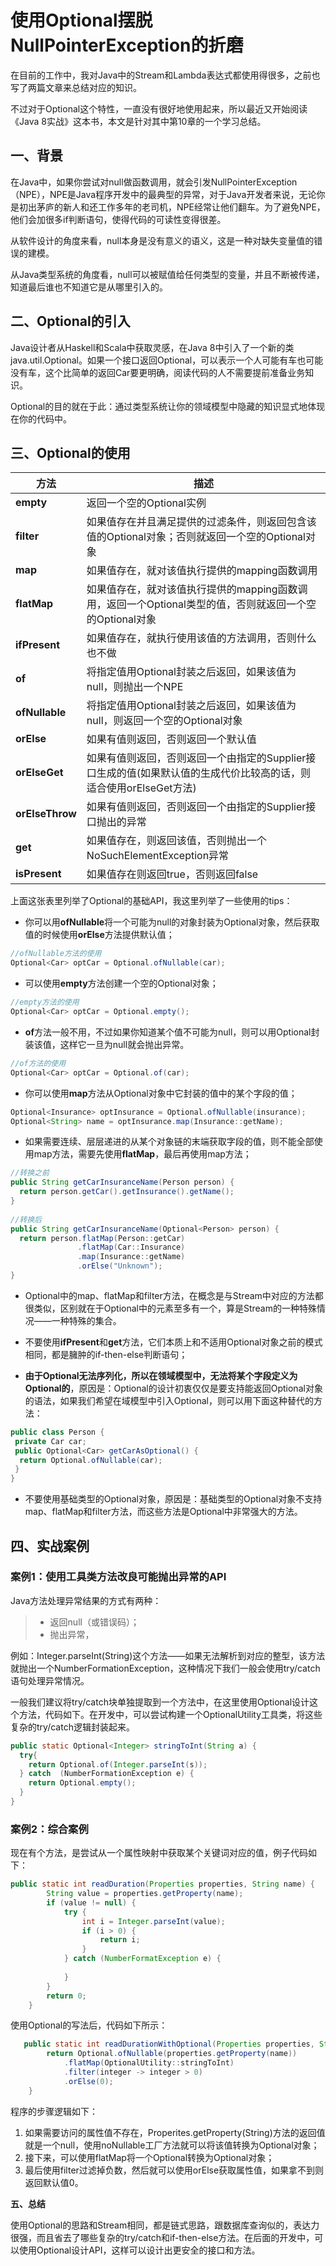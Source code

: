 

# 使用Optional摆脱NullPointerException的折磨  

在目前的工作中，我对Java中的Stream和Lambda表达式都使用得很多，之前也写了两篇文章来总结对应的知识。 

不过对于Optional这个特性，一直没有很好地使用起来，所以最近又开始阅读《Java 8实战》这本书，本文是针对其中第10章的一个学习总结。 

## **一、背景** 

在Java中，如果你尝试对null做函数调用，就会引发NullPointerException（NPE），NPE是Java程序开发中的最典型的异常，对于Java开发者来说，无论你是初出茅庐的新人和还工作多年的老司机，NPE经常让他们翻车。为了避免NPE，他们会加很多if判断语句，使得代码的可读性变得很差。 

从软件设计的角度来看，null本身是没有意义的语义，这是一种对缺失变量值的错误的建模。 

从Java类型系统的角度看，null可以被赋值给任何类型的变量，并且不断被传递，知道最后谁也不知道它是从哪里引入的。 

## **二、Optional的引入** 

Java设计者从Haskell和Scala中获取灵感，在Java 8中引入了一个新的类java.util.Optional<T>。如果一个接口返回Optional，可以表示一个人可能有车也可能没有车，这个比简单的返回Car要更明确，阅读代码的人不需要提前准备业务知识。 

Optional的目的就在于此：通过类型系统让你的领域模型中隐藏的知识显式地体现在你的代码中。 

## **三、Optional的使用** 

| **方法**        | **描述**                                                     |
| --------------- | ------------------------------------------------------------ |
| **empty**       | 返回一个空的Optional实例                                     |
| **filter**      | 如果值存在并且满足提供的过滤条件，则返回包含该值的Optional对象；否则就返回一个空的Optional对象 |
| **map**         | 如果值存在，就对该值执行提供的mapping函数调用                |
| **flatMap**     | 如果值存在，就对该值执行提供的mapping函数调用，返回一个Optional类型的值，否则就返回一个空的Optional对象 |
| **ifPresent**   | 如果值存在，就执行使用该值的方法调用，否则什么也不做         |
| **of**          | 将指定值用Optional封装之后返回，如果该值为null，则抛出一个NPE |
| **ofNullable**  | 将指定值用Optional封装之后返回，如果该值为null，则返回一个空的Optional对象 |
| **orElse**      | 如果有值则返回，否则返回一个默认值                           |
| **orElseGet**   | 如果有值则返回，否则返回一个由指定的Supplier接口生成的值(如果默认值的生成代价比较高的话，则适合使用orElseGet方法) |
| **orElseThrow** | 如果有值则返回，否则返回一个由指定的Supplier接口抛出的异常   |
| **get**         | 如果值存在，则返回该值，否则抛出一个NoSuchElementException异常 |
| **isPresent**   | 如果值存在则返回true，否则返回false                          |

上面这张表里列举了Optional的基础API，我这里列举了一些使用的tips： 

- 你可以用**ofNullable**将一个可能为null的对象封装为Optional对象，然后获取值的时候使用**orElse**方法提供默认值； 

```java
//ofNullable方法的使用  
Optional<Car> optCar = Optional.ofNullable(car); 
```

 

- 可以使用**empty**方法创建一个空的Optional对象； 

```java
//empty方法的使用  
Optional<Car> optCar = Optional.empty(); 
```

 

- **of**方法一般不用，不过如果你知道某个值不可能为null，则可以用Optional封装该值，这样它一旦为null就会抛出异常。 

```java
//of方法的使用  
Optional<Car> optCar = Optional.of(car); 
```

 

- 你可以使用**map**方法从Optional对象中它封装的值中的某个字段的值； 

```java
Optional<Insurance> optInsurance = Optional.ofNullable(insurance);  
Optional<String> name = optInsurance.map(Insurance::getName); 
```

- 如果需要连续、层层递进的从某个对象链的末端获取字段的值，则不能全部使用map方法，需要先使用**flatMap**，最后再使用map方法； 

```java
//转换之前 
public String getCarInsuranceName(Person person) { 
  return person.getCar().getInsurance().getName(); 
} 
 
//转换后 
public String getCarInsuranceName(Optional<Person> person) { 
  return person.flatMap(Person::getCar) 
               .flatMap(Car::Insurance) 
               .map(Insurance::getName) 
               .orElse("Unknown"); 
} 
```

 

- Optional中的map、flatMap和filter方法，在概念是与Stream中对应的方法都很类似，区别就在于Optional中的元素至多有一个，算是Stream的一种特殊情况——一种特殊的集合。 

 

- 不要使用**ifPresent**和**get**方法，它们本质上和不适用Optional对象之前的模式相同，都是臃肿的if-then-else判断语句； 

 

- **由于Optional无法序列化，所以在领域模型中，无法将某个字段定义为Optional的**，原因是：Optional的设计初衷仅仅是要支持能返回Optional对象的语法，如果我们希望在域模型中引入Optional，则可以用下面这种替代的方法： 

```java
public class Person { 
 private Car car; 
 public Optional<Car> getCarAsOptional() { 
  return Optional.ofNullable(car); 
 } 
} 
```

 

- 不要使用基础类型的Optional对象，原因是：基础类型的Optional对象不支持map、flatMap和filter方法，而这些方法是Optional中非常强大的方法。 

 

## **四、实战案例** 

 

### 案例1：使用工具类方法改良可能抛出异常的API

Java方法处理异常结果的方式有两种： 

> - 返回null（或错误码）； 
> - 抛出异常， 

例如：Integer.parseInt(String)这个方法——如果无法解析到对应的整型，该方法就抛出一个NumberFormationException，这种情况下我们一般会使用try/catch语句处理异常情况。 



一般我们建议将try/catch块单独提取到一个方法中，在这里使用Optional设计这个方法，代码如下。在开发中，可以尝试构建一个OptionalUtility工具类，将这些复杂的try/catch逻辑封装起来。 

```java
public static Optional<Integer> stringToInt(String a) { 
  try{ 
    return Optional.of(Integer.parseInt(s)); 
  } catch  (NumberFormationException e) { 
    return Optional.empty(); 
  } 
} 
```

 

### 案例2：综合案例 

现在有个方法，是尝试从一个属性映射中获取某个关键词对应的值，例子代码如下： 

```java
public static int readDuration(Properties properties, String name) { 
        String value = properties.getProperty(name); 
        if (value != null) { 
            try { 
                int i = Integer.parseInt(value); 
                if (i > 0) { 
                    return i; 
                } 
            } catch (NumberFormatException e) { 
 
            } 
        } 
        return 0; 
    } 
```

使用Optional的写法后，代码如下所示： 

```java
   public static int readDurationWithOptional(Properties properties, String name) { 
        return Optional.ofNullable(properties.getProperty(name)) 
            .flatMap(OptionalUtility::stringToInt) 
            .filter(integer -> integer > 0) 
            .orElse(0); 
    } 
```

程序的步骤逻辑如下： 

1. 如果需要访问的属性值不存在，Properites.getProperty(String)方法的返回值就是一个null，使用noNullable工厂方法就可以将该值转换为Optional对象； 
2. 接下来，可以使用flatMap将一个Optional转换为Optional对象； 
3. 最后使用filter过滤掉负数，然后就可以使用orElse获取属性值，如果拿不到则返回默认值0。 

 

**五、总结** 

使用Optional的思路和Stream相同，都是链式思路，跟数据库查询似的，表达力很强，而且省去了哪些复杂的try/catch和if-then-else方法。在后面的开发中，可以使用Optional设计API，这样可以设计出更安全的接口和方法。 